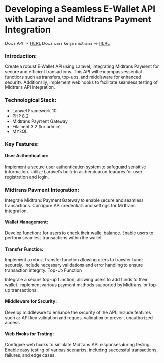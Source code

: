 # Developing a Seamless E-Wallet API with Laravel and Midtrans Payment Integration

Docs API -> [HERE](https://github.com/FuadGrimaldi/BE-KawanBayar/blob/main/docs%20api/api.md)
Docs cara kerja midtrans -> [HERE](https://github.com/FuadGrimaldi/BE-KawanBayar/blob/main/docs%20api/API%20MIDTRANS/readme.md)

### Introduction:

Create a robust E-Wallet API using Laravel, integrating Midtrans Payment for secure and efficient transactions. This API will encompass essential functions such as transfers, top-ups, and middleware for enhanced security. Additionally, implement web hooks to facilitate seamless testing of Midtrans API integration.

### Technological Stack:

-   Laravel Framework 10
-   PHP 8.2
-   Midtrans Payment Gateway
-   Filament 3.2 (for admin)
-   MYSQL

### Key Features:

#### User Authentication:

Implement a secure user authentication system to safeguard sensitive information.
Utilize Laravel's built-in authentication features for user registration and login.

### Midtrans Payment Integration:

Integrate Midtrans Payment Gateway to enable secure and seamless transactions.
Configure API credentials and settings for Midtrans integration.

#### Wallet Management:

Develop functions for users to check their wallet balance.
Enable users to perform seamless transactions within the wallet.

#### Transfer Function:

Implement a robust transfer function allowing users to transfer funds securely.
Include necessary validations and error handling to ensure transaction integrity.
Top-Up Function:

Integrate a secure top-up function, allowing users to add funds to their wallet.
Implement various payment methods supported by Midtrans for top-up transactions.

#### Middleware for Security:

Develop middleware to enhance the security of the API.
Include features such as API key validation and request validation to prevent unauthorized access.

#### Web Hooks for Testing:

Configure web hooks to simulate Midtrans API responses during testing.
Enable easy testing of various scenarios, including successful transactions, failures, and edge cases.
